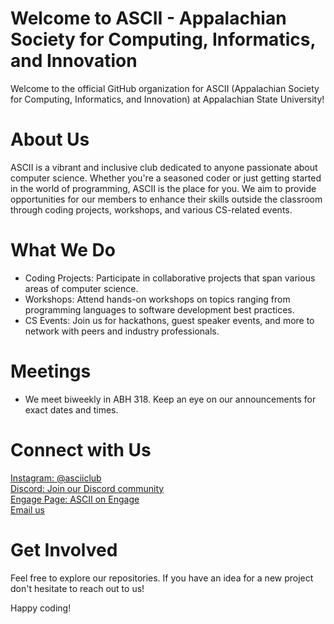 # Welcome to ASCII - Appalachian Society for Computing, Informatics, and Innovation

Welcome to the official GitHub organization for ASCII (Appalachian Society for Computing, Informatics, and Innovation) at Appalachian State University!

# About Us
ASCII is a vibrant and inclusive club dedicated to anyone passionate about computer science. Whether you're a seasoned coder or just getting started in the world of programming, ASCII is the place for you. We aim to provide opportunities for our members to enhance their skills outside the classroom through coding projects, workshops, and various CS-related events.

# What We Do
* Coding Projects: Participate in collaborative projects that span various areas of computer science.
* Workshops: Attend hands-on workshops on topics ranging from programming languages to software development best practices.
* CS Events: Join us for hackathons, guest speaker events, and more to network with peers and industry professionals.

# Meetings
* We meet biweekly in ABH 318. Keep an eye on our announcements for exact dates and times.

# Connect with Us
[Instagram: @asciiclub](https://www.instagram.com/ascii_appstate/) </br>
[Discord: Join our Discord community](https://discord.gg/44V38WZ9nh) </br>
[Engage Page: ASCII on Engage](https://appstate.campuslabs.com/engage/organization/appalachian-society-for-computing-informatics-and-) </br>
[Email us](alchabom@appstate.edu)

# Get Involved
Feel free to explore our repositories. If you have an idea for a new project don't hesitate to reach out to us!

Happy coding!
